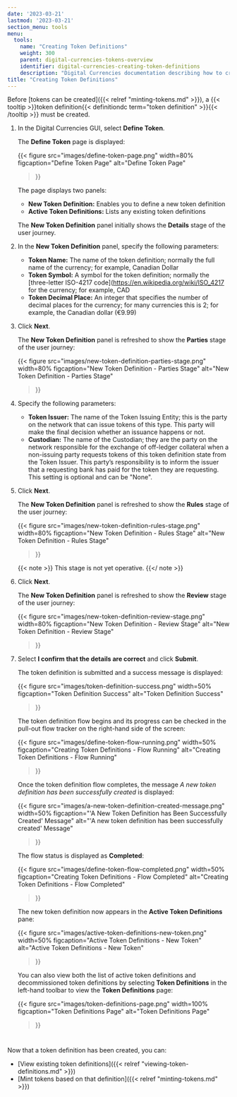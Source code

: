 ```yaml
---
date: '2023-03-21'
lastmod: '2023-03-21'
section_menu: tools
menu:
  tools:
    name: "Creating Token Definitions"
    weight: 300
    parent: digital-currencies-tokens-overview
    identifier: digital-currencies-creating-token-definitions
    description: "Digital Currencies documentation describing how to create token definitions via the GUI"
title: "Creating Token Definitions"
---
```



Before [tokens can be created]({{< relref "minting-tokens.md" >}}), a {{< tooltip >}}token definition{{< definitiondc term="token definition" >}}{{< /tooltip >}} must be created. 

1. In the Digital Currencies GUI, select **Define Token**.

   The **Define Token** page is displayed:
   
   {{< 
      figure
	  src="images/define-token-page.png"
      width=80%
	  figcaption="Define Token Page"
	  alt="Define Token Page"
   >}}
   
   The page displays two panels:
   
   * **New Token Definition:** Enables you to define a new token definition
   * **Active Token Definitions:** Lists any existing token definitions
   
   The **New Token Definition** panel initially shows the **Details** stage of the user journey.
   
2. In the **New Token Definition** panel, specify the following parameters:

   * **Token Name:** The name of the token definition; normally the full name of the currency; for example, Canadian Dollar
   * **Token Symbol:** A symbol for the token definition; normally the [three-letter ISO-4217 code](https://en.wikipedia.org/wiki/ISO_4217 for the currency; for example, CAD
   * **Token Decimal Place:** An integer that specifies the number of decimal places for the currency; for many currencies this is 2; for example, the Canadian dollar (€9.99)
   
   <!-- Keep the above descriptions in sync with those in the overview -->
   
   
3. Click **Next**.

   The **New Token Definition** panel is refreshed to show the **Parties** stage of the user journey:
   
   {{< 
      figure
	  src="images/new-token-definition-parties-stage.png"
      width=80%
	  figcaption="New Token Definition - Parties Stage"
	  alt="New Token Definition - Parties Stage"
   >}}
   
4. Specify the following parameters:

   * **Token Issuer:** The name of the Token Issuing Entity; this is the party on the network that can issue tokens of this type.  This party will make the final decision whether an issuance happens or not.
   * **Custodian:** The name of the Custodian; they are the party on the network responsible for the exchange of off-ledger collateral when a non-issuing party requests tokens of this token definition state from the Token Issuer. This party’s responsibility is to inform the issuer that a requesting bank has paid for the token they are requesting. This setting is optional and can be "None".



5. Click **Next**.

   The **New Token Definition** panel is refreshed to show the **Rules** stage of the user journey:
   
   {{< 
      figure
	  src="images/new-token-definition-rules-stage.png"
      width=80%
	  figcaption="New Token Definition - Rules Stage"
	  alt="New Token Definition - Rules Stage"
   >}}
   
   {{< note >}}
   This stage is not yet operative.
   {{</ note >}}
   
6. Click **Next**.

   The **New Token Definition** panel is refreshed to show the **Review** stage of the user journey: 
   
   {{< 
      figure
	  src="images/new-token-definition-review-stage.png"
      width=80%
	  figcaption="New Token Definition - Review Stage"
	  alt="New Token Definition - Review Stage"
   >}}
   
7. Select **I confirm that the details are correct** and click **Submit**.

   The token definition is submitted and a success message is displayed:

   {{< 
      figure
	  src="images/token-definition-success.png"
      width=50%
	  figcaption="Token Definition Success"
	  alt="Token Definition Success"
   >}}
   
   The token definition flow begins and its progress can be checked in the pull-out flow tracker on the right-hand side of the screen:
    
   {{< 
      figure
	  src="images/define-token-flow-running.png"
      width=50%
	  figcaption="Creating Token Definitions - Flow Running"
	  alt="Creating Token Definitions - Flow Running"
   >}}  
   
   Once the token definition flow completes, the message *A new token definition has been successfully created* is displayed:

   {{< 
      figure
	  src="images/a-new-token-definition-created-message.png"
      width=50%
	  figcaption="'A New Token Definition has Been Successfully Created' Message"
	  alt="'A new token definition has been successfully created' Message"
   >}}  
   
   The flow status is displayed as **Completed**:
     
   {{< 
      figure
	  src="images/define-token-flow-completed.png"
      width=50%
	  figcaption="Creating Token Definitions - Flow Completed"
	  alt="Creating Token Definitions - Flow Completed"
   >}} 
   
   The new token definition now appears in the **Active Token Definitions** pane:
   
   {{< 
      figure
	  src="images/active-token-definitions-new-token.png"
      width=50%
	  figcaption="Active Token Definitions - New Token"
	  alt="Active Token Definitions - New Token"
   >}}
   
   You can also view both the list of active token definitions and decommissioned token definitions by selecting **Token Definitions** in the left-hand toolbar to view the **Token Definitions** page:
   
   {{< 
      figure
	  src="images/token-definitions-page.png"
      width=100%
	  figcaption="Token Definitions Page"
	  alt="Token Definitions Page"
   >}}
   #
   
<!-- Future - Once the token definition has been created, it must go through a number of business units to gain approval, before being broadcast to the token issuing entity. In a central bank, this maybe a policy department; in a commercial bank, the legal department. There can be multiple approvers and each must be able to approve, reject or amend the definition in order to meet approval guidelines. 

The token defining entity cannot publish the token definition to the TIE unless the token is approved.  --> 

Now that a token definition has been created, you can:

* [View existing token definitions]({{< relref "viewing-token-definitions.md" >}})
* [Mint tokens based on that definition]({{< relref "minting-tokens.md" >}})
   
   
 